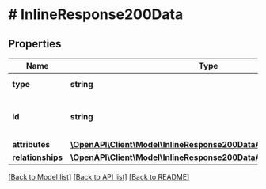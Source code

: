 # # InlineResponse200Data

## Properties

Name | Type | Description | Notes
------------ | ------------- | ------------- | -------------
**type** | **string** | Resource type | [optional]
**id** | **string** | Alphanumeric string identifying a star. | [optional] [readonly]
**attributes** | [**\OpenAPI\Client\Model\InlineResponse200DataAttributes**](InlineResponse200DataAttributes.md) |  | [optional]
**relationships** | [**\OpenAPI\Client\Model\InlineResponse200DataAttributesRelationships**](InlineResponse200DataAttributesRelationships.md) |  | [optional]

[[Back to Model list]](../../README.md#models) [[Back to API list]](../../README.md#endpoints) [[Back to README]](../../README.md)
